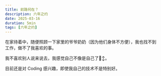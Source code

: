```yaml
---
title: 前路何在？
description: 六年之约
date: 2025-03-16
duration: 5min
tags: [六年之约]
---
```


在家待着中，随便照顾一下家里的爷爷奶奶（因为他们身体不方便），我也找不到工作，做不了我喜欢的事。

我不喜欢别人说来说去，我感觉自己不像是自己了🙂‍↕️。

目前还是对
<span font-mono text-emerald>Coding</span>
感兴趣，即使我自己的技术不是特别好。
